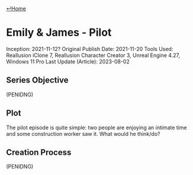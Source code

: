 [↵Home](https://www.totalimagine.com/)

# Emily & James - Pilot

Inception: 2021-11-12?
Original Publish Date: 2021-11-20
Tools Used: Reallusion iClone 7, Reallusion Character Creator 3, Unreal Engine 4.27, Windows 11 Pro
Last Update (Article): 2023-08-02

## Series Objective

(PENIDNG)

## Plot

The pilot episode is quite simple: two people are enjoying an intimate time and some construction worker saw it. What would he think/do?

## Creation Process

(PENIDNG)